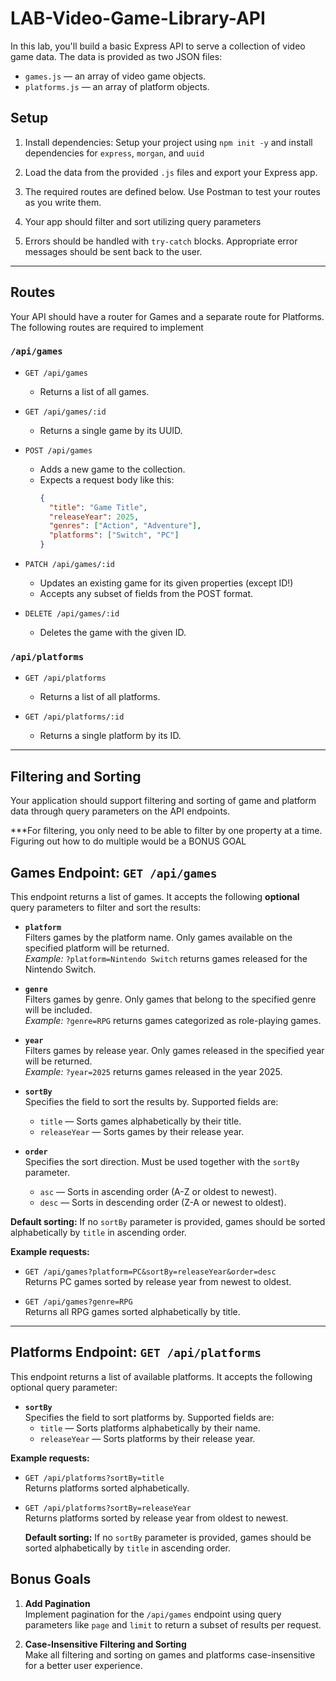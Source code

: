 # LAB-Video-Game-Library-API

In this lab, you'll build a basic Express API to serve a collection of video game data. The data is provided as two JSON files:

- `games.js` — an array of video game objects.
- `platforms.js` — an array of platform objects.

## Setup

1. Install dependencies: Setup your project using `npm init -y` and install dependencies for `express`, `morgan`, and `uuid`
2. Load the data from the provided `.js` files and export your Express app.

3. The required routes are defined below.  Use Postman to test your routes as you write them.

4. Your app should filter and sort utilizing query parameters

5. Errors should be handled with `try-catch` blocks.  Appropriate error messages should be sent back to the user. 

---

## Routes

Your API should have a router for Games and a separate route for Platforms.  The following routes are required to implement

### `/api/games`

- `GET /api/games`

  - Returns a list of all games.

- `GET /api/games/:id`

  - Returns a single game by its UUID.

- `POST /api/games`

  - Adds a new game to the collection.
  - Expects a request body like this:
    ```json
    {
      "title": "Game Title",
      "releaseYear": 2025,
      "genres": ["Action", "Adventure"],
      "platforms": ["Switch", "PC"]
    }
    ```

- `PATCH /api/games/:id`

  - Updates an existing game for its given properties (except ID!)
  - Accepts any subset of fields from the POST format.

- `DELETE /api/games/:id`

  - Deletes the game with the given ID.

### `/api/platforms`

- `GET /api/platforms`

  - Returns a list of all platforms.

- `GET /api/platforms/:id`

  - Returns a single platform by its ID.

---

## Filtering and Sorting

Your application should support filtering and sorting of game and platform data through query parameters on the API endpoints.

***For filtering, you only need to be able to filter by one property at a time. Figuring out how to do multiple would be a BONUS GOAL

## Games Endpoint: `GET /api/games`

This endpoint returns a list of games. It accepts the following **optional** query parameters to filter and sort the results:

- **`platform`**  
  Filters games by the platform name. Only games available on the specified platform will be returned.  
  *Example:* `?platform=Nintendo Switch` returns games released for the Nintendo Switch.

- **`genre`**  
  Filters games by genre. Only games that belong to the specified genre will be included.  
  *Example:* `?genre=RPG` returns games categorized as role-playing games.

- **`year`**  
  Filters games by release year. Only games released in the specified year will be returned.  
  *Example:* `?year=2025` returns games released in the year 2025.

- **`sortBy`**  
  Specifies the field to sort the results by. Supported fields are:  
  - `title` — Sorts games alphabetically by their title.  
  - `releaseYear` — Sorts games by their release year.

- **`order`**  
  Specifies the sort direction. Must be used together with the `sortBy` parameter.  
  - `asc` — Sorts in ascending order (A-Z or oldest to newest).  
  - `desc` — Sorts in descending order (Z-A or newest to oldest).

**Default sorting:** If no `sortBy` parameter is provided, games should be sorted alphabetically by `title` in ascending order.

**Example requests:**

- `GET /api/games?platform=PC&sortBy=releaseYear&order=desc`  
  Returns PC games sorted by release year from newest to oldest.

- `GET /api/games?genre=RPG`  
  Returns all RPG games sorted alphabetically by title.

---

## Platforms Endpoint: `GET /api/platforms`

This endpoint returns a list of available platforms. It accepts the following optional query parameter:

- **`sortBy`**  
  Specifies the field to sort platforms by. Supported fields are:  
  - `title` — Sorts platforms alphabetically by their name.  
  - `releaseYear` — Sorts platforms by their release year.

**Example requests:**

- `GET /api/platforms?sortBy=title`  
  Returns platforms sorted alphabetically.

- `GET /api/platforms?sortBy=releaseYear`  
  Returns platforms sorted by release year from oldest to newest.

  **Default sorting:** If no `sortBy` parameter is provided, games should be sorted alphabetically by `title` in ascending order.

## Bonus Goals

1. **Add Pagination**  
   Implement pagination for the `/api/games` endpoint using query parameters like `page` and `limit` to return a subset of results per request.

2. **Case-Insensitive Filtering and Sorting**  
   Make all filtering and sorting on games and platforms case-insensitive for a better user experience.
